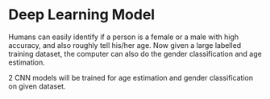 # Deep Learning Model
Humans can easily identify if a person is a female or a male with high accuracy, and also roughly tell his/her age. Now given a large labelled training dataset,
the computer can also do the gender classification and age estimation.

2 CNN models will be trained for age estimation and gender classification on given dataset.
